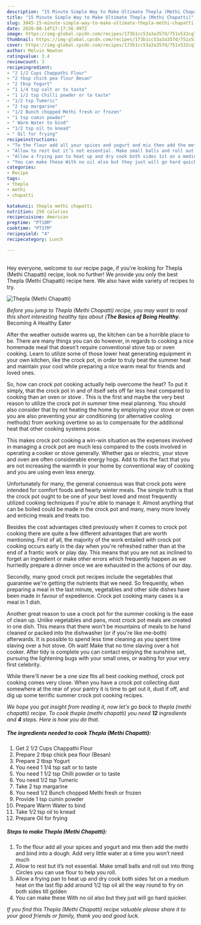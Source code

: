 ```yaml
---
description: "15 Minute Simple Way to Make Ultimate Thepla (Methi Chapatti)"
title: "15 Minute Simple Way to Make Ultimate Thepla (Methi Chapatti)"
slug: 3045-15-minute-simple-way-to-make-ultimate-thepla-methi-chapatti
date: 2020-08-14T17:17:56.997Z
image: https://img-global.cpcdn.com/recipes/173b1cc53a3a357d/751x532cq70/thepla-methi-chapatti-recipe-main-photo.jpg
thumbnail: https://img-global.cpcdn.com/recipes/173b1cc53a3a357d/751x532cq70/thepla-methi-chapatti-recipe-main-photo.jpg
cover: https://img-global.cpcdn.com/recipes/173b1cc53a3a357d/751x532cq70/thepla-methi-chapatti-recipe-main-photo.jpg
author: Melvin Newton
ratingvalue: 3.4
reviewcount: 3
recipeingredient:
- "2 1/2 Cups Chappathi Flour"
- "2 tbsp chick pea flour Besan"
- "2 tbsp Yogurt"
- "1 1/4 tsp salt or to taste"
- "1 1/2 tsp Chilli powder or to taste"
- "1/2 tsp Tumeric"
- "2 tsp margarine"
- "1/2 Bunch chopped Methi fresh or frozen"
- "1 tsp cumin powder"
- " Warm Water to bind"
- "1/2 tsp oil to knead"
- " Oil for frying"
recipeinstructions:
- "To the flour add all your spices and yogurt and mix then add the methi and bind into a dough. Add very little water at a time you won’t need much"
- "Allow to rest but it’s not essential. Make small balls and roll out into thing Circles you can use flour to help you roll."
- "Allow a frying pan to heat up and dry cook both sides 1st on a medium heat on the last flip add around 1/2 tsp oil all the way round to fry on both sides till golden"
- "You can make these With no oil also but they just will go hard quicker."
categories:
- Recipe
tags:
- thepla
- methi
- chapatti

katakunci: thepla methi chapatti 
nutrition: 250 calories
recipecuisine: American
preptime: "PT18M"
cooktime: "PT37M"
recipeyield: "4"
recipecategory: Lunch

---
```

<br>
Hey everyone, welcome to our recipe page, if you're looking for Thepla (Methi Chapatti) recipe, look no further! We provide you only the best Thepla (Methi Chapatti) recipe here. We also have wide variety of recipes to try.
<br>


![Thepla (Methi Chapatti)](https://img-global.cpcdn.com/recipes/173b1cc53a3a357d/751x532cq70/thepla-methi-chapatti-recipe-main-photo.jpg)

<i>Before you jump to Thepla (Methi Chapatti) recipe, you may want to read this short interesting healthy tips about {<strong>The Basics of Being Healthy</strong>.</i>
Becoming A Healthy Eater


After the weather outside warms up, the kitchen can be a horrible place to be. There are many things you can do however, in regards to cooking a nice homemade meal that doesn't require conventional stove top or oven cooking. Learn to utilize some of those lower heat generating equipment in your own kitchen, like the crock pot, in order to truly beat the summer heat and maintain your cool while preparing a nice warm meal for friends and loved ones.

So, how can crock pot cooking actually help overcome the heat? To put it simply, that the crock pot in and of itself sets off far less heat compared to cooking than an oven or stove . This is the first and maybe the very best reason to utilize the crock pot in summer time meal planning. You should also consider that by not heating the home by employing your stove or oven you are also preventing your air conditioning (or alternative cooling methods) from working overtime so as to compensate for the additional heat that other cooking systems pose.

This makes crock pot cooking a win-win situation as the expenses involved in managing a crock pot are much less compared to the costs involved in operating a cooker or stove generally. Whether gas or electric, your stove and oven are often considerable energy hogs. Add to this the fact that you are not increasing the warmth in your home by conventional way of cooking and you are using even less energy.

Unfortunately for many, the general consensus was that crock pots were intended for comfort foods and hearty winter meals.  The simple truth is that the crock pot ought to be one of your best loved and most frequently utilized cooking techniques if you're able to manage it.  Almost anything that can be boiled could be made in the crock pot and many, many more lovely and enticing meals and treats too.



Besides the cost advantages cited previously when it comes to crock pot cooking there are quite a few different advantages that are worth mentioning. First of all, the majority of the work entailed with crock pot cooking occurs early in the day when you're refreshed rather than at the end of a frantic work or play day. This means that you are not as inclined to forget an ingredient or make other errors which frequently happen as we hurriedly prepare a dinner once we are exhausted in the actions of our day.

Secondly, many good crock pot recipes include the vegetables that guarantee we're getting the nutrients that we need. So frequently, when preparing a meal in the last minute, vegetables and other side dishes have been made in favour of expedience. Crock pot cooking many cases is a meal in 1 dish.

Another great reason to use a crock pot for the summer cooking is the ease of clean up.  Unlike vegetables and pans, most crock pot meals are created in one dish. This means that there won't be mountains of meals to be hand cleaned or packed into the dishwasher (or if you're like me-both) afterwards. It is possible to spend less time cleaning as you spent time slaving over a hot stove. Oh wait! Make that no time slaving over a hot cooker. After tidy is complete you can contact enjoying the sunshine set, pursuing the lightening bugs with your small ones, or waiting for your very first celebrity.

While there'll never be a one size fits all best cooking method, crock pot cooking comes very close. When you have a crock pot collecting dust somewhere at the rear of your pantry it is time to get out it, dust if off, and dig up some terrific summer crock pot cooking recipes.


<i>We hope you got insight from reading it, now let's go back to thepla (methi chapatti) recipe. To cook thepla (methi chapatti) you need <strong>12</strong> ingredients and <strong>4</strong> steps. Here is how you do that.
</i>

##### The ingredients needed to cook Thepla (Methi Chapatti):

1. Get 2 1/2 Cups Chappathi Flour
1. Prepare 2 tbsp chick pea flour (Besan)
1. Prepare 2 tbsp Yogurt
1. You need 1 1/4 tsp salt or to taste
1. You need 1 1/2 tsp Chilli powder or to taste
1. You need 1/2 tsp Tumeric
1. Take 2 tsp margarine
1. You need 1/2 Bunch chopped Methi fresh or frozen
1. Provide 1 tsp cumin powder
1. Prepare  Warm Water to bind
1. Take 1/2 tsp oil to knead
1. Prepare  Oil for frying


##### Steps to make Thepla (Methi Chapatti):

1. To the flour add all your spices and yogurt and mix then add the methi and bind into a dough. Add very little water at a time you won’t need much
1. Allow to rest but it’s not essential. Make small balls and roll out into thing Circles you can use flour to help you roll.
1. Allow a frying pan to heat up and dry cook both sides 1st on a medium heat on the last flip add around 1/2 tsp oil all the way round to fry on both sides till golden
1. You can make these With no oil also but they just will go hard quicker.




<i>If you find this Thepla (Methi Chapatti) recipe valuable please share it to your good friends or family, thank you and good luck.</i>
